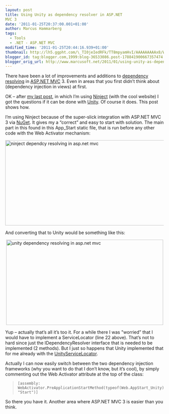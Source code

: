 ```yaml
---
layout: post
title: Using Unity as dependency resolver in ASP.NET
MVC 3
date: '2011-01-25T20:37:00.001+01:00'
author: Marcus Hammarberg
tags:
  - Tools
  - .NET - ASP.NET MVC
modified_time: '2011-01-25T20:44:16.939+01:00'
thumbnail: http://lh5.ggpht.com/\_TI0jeIedRFk/TT8mpyamHvI/AAAAAAAAAx8/WJhDqtxDLXg/s72-c/ninject%20dependcy%20resolving%20in%20asp.net%20mvc_thumb%5B1%5D.jpg?imgmax=800
blogger_id: tag:blogger.com,1999:blog-36533086.post-178841900667357474
blogger_orig_url: http://www.marcusoft.net/2011/01/using-unity-as-dependency-resolver-in.html
---
```



There have been a lot of improvements and additions to [dependency
resolving](http://bradwilson.typepad.com/blog/2010/07/service-location-pt1-introduction.html)
in <a href="http://www.asp.net/mVC/" target="_blank">ASP.NET MVC</a> 3.
Even in areas that you first didn’t think about (dependency injection in
views) at first.

OK – after [my last
post](http://www.marcusoft.net/2011/01/kanbanboards-iiiputting-on-web.html),
in which I’m using [Ninject](http://ninject.org/) (with the cool
website) I got the questions if it can be done with
[Unity](http://unity.codeplex.com/). Of course it does. This post shows
how.

I’m using Ninject because of the super-slick integration with ASP.NET
MVC 3 via [NuGet](http://nuget.org/). It gives my a “correct” and easy
to start with solution. The main part in this found in this App_Start
static file, that is run before any other code with the Web Activator
mechanism:



[<img
src="http://lh5.ggpht.com/_TI0jeIedRFk/TT8mpyamHvI/AAAAAAAAAx8/WJhDqtxDLXg/ninject%20dependcy%20resolving%20in%20asp.net%20mvc_thumb%5B1%5D.jpg?imgmax=800"
title="ninject dependcy resolving in asp.net mvc"
style="background-image: none; border-bottom: 0px; border-left: 0px; margin: 0px auto; padding-left: 0px; padding-right: 0px; display: block; float: none; border-top: 0px; border-right: 0px; padding-top: 0px"
data-border="0" width="520" height="270"
alt="ninject dependcy resolving in asp.net mvc" />](http://lh5.ggpht.com/_TI0jeIedRFk/TT8mpcPcDnI/AAAAAAAAAx4/zR_GuFY_3YA/s1600-h/ninject%20dependcy%20resolving%20in%20asp.net%20mvc%5B3%5D.jpg)

And converting that to Unity would be something like this:

[<img
src="http://lh6.ggpht.com/_TI0jeIedRFk/TT8oEAVmxdI/AAAAAAAAAyU/oD7LgMcATaI/unity%20dependency%20resolving%20in%20asp.net%20mvc_thumb%5B3%5D.jpg?imgmax=800"
title="unity dependency resolving in asp.net mvc"
style="background-image: none; border-bottom: 0px; border-left: 0px; margin: 0px auto; padding-left: 0px; padding-right: 0px; display: block; float: none; border-top: 0px; border-right: 0px; padding-top: 0px"
data-border="0" width="499" height="270"
alt="unity dependency resolving in asp.net mvc" />](http://lh4.ggpht.com/_TI0jeIedRFk/TT8oDggmGfI/AAAAAAAAAyQ/6mdAuImT3fM/s1600-h/unity%20dependency%20resolving%20in%20asp.net%20mvc%5B9%5D.jpg)

Yup – actually that’s all it’s too it. For a while there I was "worried”
that I would have to implement a ServiceLocator (line 22 above). That’s
not to hard since just the IDependencyResolver interface that is needed
to be implemented (2 methods). But I just so happens that Unity
implemented that for me already with the
[UnityServiceLocator](http://msdn.microsoft.com/en-us/library/microsoft.practices.unity.unityservicelocator(v=pandp.20).aspx).

Actually I can now easily switch between the two dependency injection
frameworks (why you want to do that I don’t know, but it’s cool), by
simply commenting out the Web Activator attribute at the top of the
class:

> ``` brush:
> [assembly: WebActivator.PreApplicationStartMethod(typeof(Web.AppStart_Unity), "Start")]
> ```



So there you have it. Another area where ASP.NET MVC 3 is easier than
you think.

